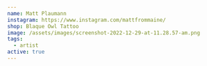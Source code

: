 ```yaml
---
name: Matt Plaumann
instagram: https://www.instagram.com/mattfrommaine/
shop: Blaque Owl Tattoo
image: /assets/images/screenshot-2022-12-29-at-11.28.57-am.png
tags:
  - artist
active: true
---
```

